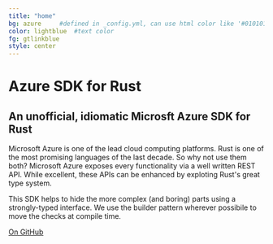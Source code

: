 ```yaml
---
title: "home"
bg: azure     #defined in _config.yml, can use html color like '#010101'
color: lightblue  #text color
fg: gtlinkblue
style: center
---
```



# Azure SDK for Rust

## An unofficial, idiomatic Microsft Azure SDK for Rust

Microsoft Azure is one of the lead cloud computing platforms. Rust is one of the most promising languages of the last decade. So why not use them both? 
Microsoft Azure exposes every functionality via a well written REST API. While excellent, these APIs can be enhanced by exploting Rust's great type system. 

This SDK helps to hide the more complex (and boring) parts using a strongly-typed interface. We use the builder pattern wherever possibile to move the checks at compile time.

<span id="forkongithub">
  <a href="{{ site.source_link }}" class="bg-blue">
    On GitHub
  </a>
</span>

<a href="https://twitter.com/MindFlavor"><span class="fa-stack fa-lg">
<i class="fa fa-circle fa-stack-2x"></i>
<i class="fa fa-twitter fa-stack-1x" style="color: white;"></i>
</span></a>
<a href="{{ site.source_link }}">
<span class="fa-stack fa-lg">
<i class="fa fa-circle fa-stack-2x"></i>
<i class="fa fa-github fa-stack-1x" style="color: white;"></i>
</span></a>
